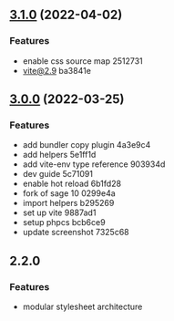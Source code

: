 ## [3.1.0](///compare/3.0.0...3.1.0) (2022-04-02)

### Features

-   enable css source map 2512731
-   vite@2.9 ba3841e

## [3.0.0](///compare/2.2.0...3.0.0) (2022-03-25)

### Features

-   add bundler copy plugin 4a3e9c4
-   add helpers 5e1ff1d
-   add vite-env type reference 903934d
-   dev guide 5c71091
-   enable hot reload 6b1fd28
-   fork of sage 10 0299e4a
-   import helpers b295269
-   set up vite 9887ad1
-   setup phpcs bcb6ce9
-   update screenshot 7325c68

## 2.2.0

### Features

-   modular stylesheet architecture
